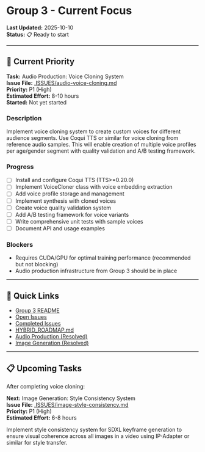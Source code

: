 # Group 3 - Current Focus

**Last Updated:** 2025-10-10  
**Status:** 📋 Ready to start

---

## 🎯 Current Priority

**Task:** Audio Production: Voice Cloning System  
**Issue File:** [.ISSUES/audio-voice-cloning.md](.ISSUES/audio-voice-cloning.md)  
**Priority:** P1 (High)  
**Estimated Effort:** 8-10 hours  
**Started:** Not yet started

### Description

Implement voice cloning system to create custom voices for different audience segments. Use Coqui TTS or similar for voice cloning from reference audio samples. This will enable creation of multiple voice profiles per age/gender segment with quality validation and A/B testing framework.

### Progress

- [ ] Install and configure Coqui TTS (TTS>=0.20.0)
- [ ] Implement VoiceCloner class with voice embedding extraction
- [ ] Add voice profile storage and management
- [ ] Implement synthesis with cloned voices
- [ ] Create voice quality validation system
- [ ] Add A/B testing framework for voice variants
- [ ] Write comprehensive unit tests with sample voices
- [ ] Document API and usage examples

### Blockers

- Requires CUDA/GPU for optimal training performance (recommended but not blocking)
- Audio production infrastructure from Group 3 should be in place

---

## 🔗 Quick Links

- [Group 3 README](README.md)
- [Open Issues](.ISSUES/)
- [Completed Issues](.DONE/)
- [HYBRID_ROADMAP.md](../../docs/roadmaps/HYBRID_ROADMAP.md)
- [Audio Production (Resolved)](../../issues/resolved/phase-3-implementation/group-5-audio-production/)
- [Image Generation (Resolved)](../../issues/resolved/phase-3-implementation/group-7-image-generation/)

---

## 📋 Upcoming Tasks

After completing voice cloning:

**Next:** Image Generation: Style Consistency System  
**Issue File:** [.ISSUES/image-style-consistency.md](.ISSUES/image-style-consistency.md)  
**Priority:** P1 (High)  
**Estimated Effort:** 6-8 hours

Implement style consistency system for SDXL keyframe generation to ensure visual coherence across all images in a video using IP-Adapter or similar for style transfer.
